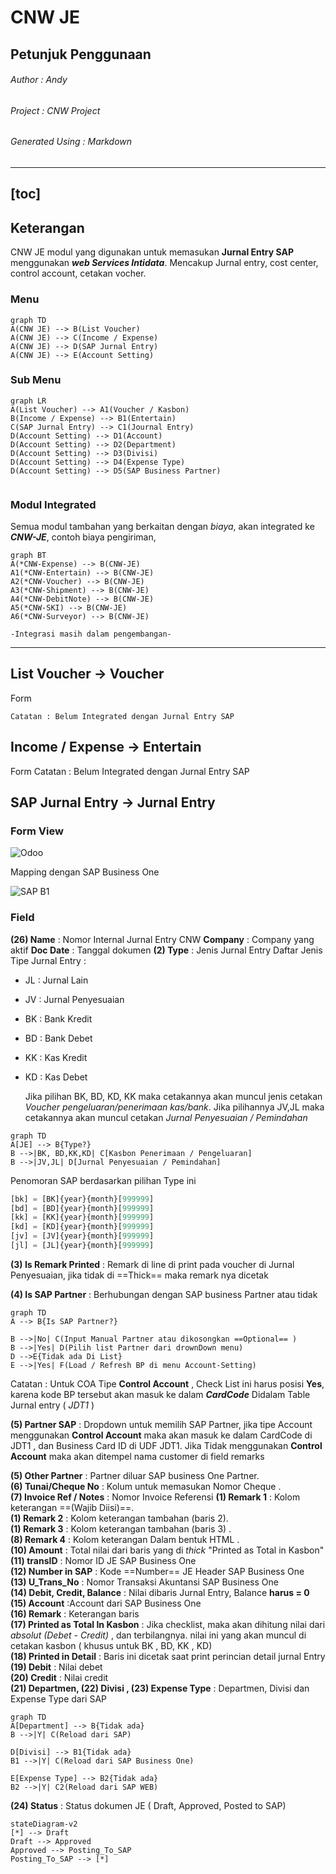 # CNW JE
## Petunjuk Penggunaan

###### Author : Andy   
###### Project : CNW Project  
###### Generated Using : *Markdown*
  
---
[toc]
---
## Keterangan  

CNW JE modul yang digunakan untuk memasukan **Jurnal Entry SAP** menggunakan ***web Services Intidata***.  Mencakup Jurnal entry, cost center, control account, cetakan vocher.

### Menu 
```mermaid
graph TD
A(CNW JE) --> B(List Voucher)
A(CNW JE) --> C(Income / Expense)
A(CNW JE) --> D(SAP Jurnal Entry)
A(CNW JE) --> E(Account Setting)
```

### Sub Menu

```mermaid
graph LR
A(List Voucher) --> A1(Voucher / Kasbon)
B(Income / Expense) --> B1(Entertain)
C(SAP Jurnal Entry) --> C1(Journal Entry)
D(Account Setting) --> D1(Account)
D(Account Setting) --> D2(Department)
D(Account Setting) --> D3(Divisi)
D(Account Setting) --> D4(Expense Type)
D(Account Setting) --> D5(SAP Business Partner)


```
### Modul Integrated
Semua modul tambahan yang berkaitan dengan *biaya*, akan integrated ke ***CNW-JE***, contoh biaya pengiriman, 
```mermaid
graph BT
A(*CNW-Expense) --> B(CNW-JE)
A1(*CNW-Entertain) --> B(CNW-JE)
A2(*CNW-Voucher) --> B(CNW-JE)
A3(*CNW-Shipment) --> B(CNW-JE)
A4(*CNW-DebitNote) --> B(CNW-JE)
A5(*CNW-SKI) --> B(CNW-JE)
A6(*CNW-Surveyor) --> B(CNW-JE)
```
	-Integrasi masih dalam pengembangan- 
---  
## List Voucher -> Voucher

Form 

	Catatan : Belum Integrated dengan Jurnal Entry SAP

## Income / Expense -> Entertain
Form
	Catatan : Belum Integrated dengan Jurnal Entry SAP


## SAP Jurnal Entry -> Jurnal Entry

### Form View
![Odoo](https://www.dropbox.com/s/w8tgqavs7sjxsmu/WhatsApp%20Image%202021-04-27%20at%205.29.23%20PM.jpeg?dl=1)

Mapping dengan SAP Business One

![SAP B1](https://www.dropbox.com/s/md3aqf9uwd0sn2d/WhatsApp%20Image%202021-04-27%20at%205.29.24%20PM.jpeg?dl=1)



### Field 
**(26) Name** : Nomor Internal Jurnal Entry CNW
**Company** : Company yang aktif
**Doc Date** : Tanggal dokumen
**(2) Type** : Jenis Jurnal Entry
	Daftar Jenis Tipe Jurnal Entry :
* JL : Jurnal Lain
* JV : Jurnal Penyesuaian
* BK : Bank Kredit
* BD : Bank Debet
* KK : Kas Kredit
* KD : Kas Debet

	Jika pilihan BK, BD, KD, KK maka cetakannya akan muncul jenis cetakan *Voucher pengeluaran/penerimaan kas/bank*. Jika pilihannya JV,JL maka cetakannya akan muncul cetakan *Jurnal Penyesuaian / Pemindahan*

```mermaid
graph TD
A[JE] --> B{Type?}
B -->|BK, BD,KK,KD| C[Kasbon Penerimaan / Pengeluaran]
B -->|JV,JL| D[Jurnal Penyesuaian / Pemindahan]

```

Penomoran SAP berdasarkan pilihan Type ini 

```python
[bk] = [BK]{year}{month}[999999]
[bd] = [BD]{year}{month}[999999]
[kk] = [KK]{year}{month}[999999]
[kd] = [KD]{year}{month}[999999]
[jv] = [JV]{year}{month}[999999]
[jl] = [JL]{year}{month}[999999]
```

**(3) Is Remark Printed** : Remark di line di print pada voucher di Jurnal Penyesuaian, jika tidak di ==Thick==  maka remark nya dicetak  

**(4) Is SAP Partner** : Berhubungan dengan SAP business Partner atau tidak

```mermaid
graph TD
A --> B{Is SAP Partner?}

B -->|No| C(Input Manual Partner atau dikosongkan ==Optional== )
B -->|Yes| D(Pilih list Partner dari drownDown menu)
D -->E{Tidak ada Di List}
E -->|Yes| F(Load / Refresh BP di menu Account-Setting)
```
Catatan : Untuk COA Tipe **Control Account** ,  Check List ini harus posisi **Yes**, karena kode BP tersebut akan masuk ke dalam ***CardCode*** Didalam Table Jurnal entry (  *JDT1* )

**(5) Partner SAP** : Dropdown untuk memilih SAP Partner, jika tipe Account menggunakan **Control Account**  maka akan masuk ke dalam CardCode di JDT1 , dan Business Card ID di UDF JDT1.  Jika Tidak menggunakan **Control Account** maka akan ditempel nama customer di field remarks

**(5) Other Partner** : Partner diluar SAP business One Partner.  
**(6) Tunai/Cheque No** : Kolum untuk memasukan Nomor Cheque .  
**(7) Invoice Ref / Notes** : Nomor Invoice Referensi
**(1) Remark 1** : Kolom keterangan ==(Wajib Diisi)==.  
**(1) Remark 2** : Kolom keterangan tambahan (baris 2).  
**(1) Remark 3** : Kolom keterangan tambahan (baris 3) .  
**(8) Remark 4** : Kolom keterangan Dalam bentuk HTML .  
**(10) Amount** :  Total nilai dari baris yang di *thick* "Printed as Total in Kasbon"
**(11) transID** :  Nomor ID JE SAP Business One  
**(12) Number in SAP** : Kode ==Number==  JE Header SAP Business One  
**(13) U_Trans_No** : Nomor Transaksi Akuntansi SAP Business One  
**(14) Debit, Credit, Balance** : Nilai dibaris Jurnal Entry, Balance **harus = 0**  
**(15) Account** :Account dari SAP Business One    
**(16) Remark** : Keterangan baris   
**(17) Printed as Total In Kasbon** : Jika checklist, maka akan dihitung nilai dari *absolut (Debet - Credit)* , dan terbilangnya. nilai ini yang akan muncul di cetakan kasbon ( khusus untuk BK , BD, KK , KD)    
**(18) Printed in Detail** :  Baris ini dicetak saat print perincian detail jurnal Entry
**(19) Debit** : Nilai debet   
**(20) Credit** : Nilai credit   
**(21) Departmen, (22) Divisi , (23) Expense Type** : Departmen, Divisi dan Expense Type dari SAP   

```mermaid
graph TD
A[Department] --> B{Tidak ada}
B -->|Y| C(Reload dari SAP)

D[Divisi] --> B1{Tidak ada}
B1 -->|Y| C(Reload dari SAP Business One)

E[Expense Type] --> B2{Tidak ada}
B2 -->|Y| C2(Reload dari SAP WEB)
```
**(24) Status** : Status dokumen JE ( Draft, Approved, Posted to SAP)

```mermaid
stateDiagram-v2
[*] --> Draft
Draft --> Approved
Approved --> Posting_To_SAP
Posting_To_SAP --> [*]
```














<!--stackedit_data:
eyJoaXN0b3J5IjpbLTI4NzA1MDQyMSwxNjU0NzExODEsLTEwMz
k5MDkzMzIsMTgxMDAwNzg0MywyMDY3MTI5Mzk2LDE1MDE1ODE5
NDMsMTQxMDQ4NTA3MywyMTE0NTAzNTEwLC0xNTQ5MzkxMjIxLC
0xNzgzMzg2Mjc1LC0yMDQ4MjMzMTQxLC0xNDgyODUwMDA4LC02
ODgyNTEyMTIsLTg5NTY0NzI3MiwxMTAwODM4NzY2LC0xMTYwMD
cxNDU5LDE4NTgwNDMxOCwzMDMxODMxMSwtNDEyMjIxNjYxLDEw
NzcxODA0MjBdfQ==
-->
